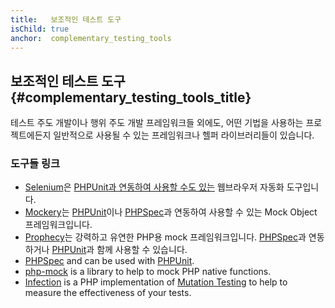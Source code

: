 ```yaml
---
title:   보조적인 테스트 도구
isChild: true
anchor:  complementary_testing_tools
---
```


## 보조적인 테스트 도구 {#complementary_testing_tools_title}

테스트 주도 개발이나 행위 주도 개발 프레임워크들 외에도, 어떤 기법을 사용하는 프로젝트에든지 일반적으로 사용될 수 있는 
프레임워크나 헬퍼 라이브러리들이 있습니다.

### 도구들 링크

* [Selenium]은 [PHPUnit과 연동하여 사용할 수도 있는][integrated with PHPUnit] 웹브라우저 자동화 도구입니다.
* [Mockery]는 [PHPUnit]이나 [PHPSpec]과 연동하여 사용할 수 있는 Mock Object 프레임워크입니다.
* [Prophecy]는 강력하고 유연한 PHP용 mock 프레임워크입니다. [PHPSpec]과 연동하거나 [PHPUnit]과 함께 사용할 수 있습니다.
* [PHPSpec] and can be used with [PHPUnit].
* [php-mock]  is a library to help to mock PHP native functions.
* [Infection] is a PHP implementation of [Mutation Testing] to help to measure the effectiveness of your tests.


[Selenium]: https://www.seleniumhq.org/
[integrated with PHPUnit]: https://github.com/giorgiosironi/phpunit-selenium/
[Mockery]: https://github.com/padraic/mockery
[PHPUnit]: https://phpunit.de/
[PHPSpec]: https://www.phpspec.net/
[Prophecy]: https://github.com/phpspec/prophecy
[php-mock]: https://github.com/php-mock/php-mock
[Infection]: https://github.com/infection/infection
[Mutation Testing]: https://en.wikipedia.org/wiki/Mutation_testing
